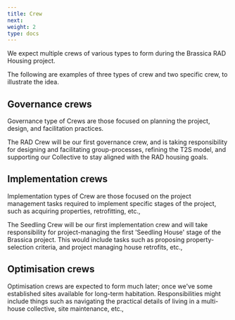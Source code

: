 ```yaml
---
title: Crew
next: 
weight: 2
type: docs
---
```


We expect multiple crews of various types to form during the Brassica RAD Housing project. 

The following are examples of three types of crew and two specific crew, to illustrate the idea.

## Governance crews
Governance type of Crews are those focused on planning the project, design, and facilitation practices.

The RAD Crew will be our first governance crew, and is taking responsibility for designing and facilitating group-processes, refining the T2S model, and 
supporting our Collective to stay aligned with the RAD housing goals.  

## Implementation crews
Implementation types of Crew are those focused on the project management tasks required to implement specific stages of the project, such as acquiring properties, retrofitting, etc., 

The Seedling Crew will be our first implementation crew and will take responsibility for project-managing the first 'Seedling House' stage of the Brassica project. This would include tasks such as proposing property-selection criteria, and project managing house retrofits, etc.,  

## Optimisation crews
Optimisation crews are expected to form much later; once we've some established sites available for long-term habitation. Responsibilities might include things such as navigating the practical details of living in a multi-house collective, site maintenance, etc.,  
